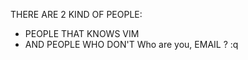 THERE ARE 2 KIND OF PEOPLE:
- PEOPLE THAT KNOWS VIM 
- AND PEOPLE WHO DON'T 
Who are you, EMAIL ?
:q 

